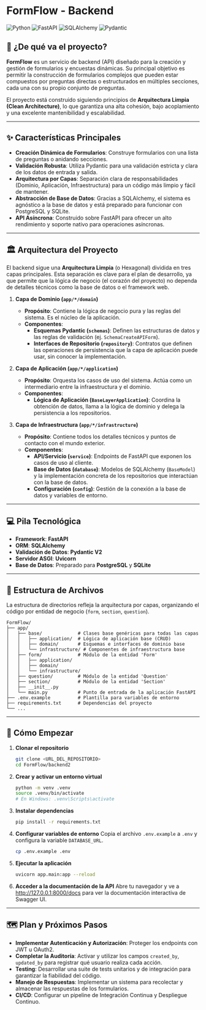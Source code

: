# FormFlow - Backend

![Python](https://img.shields.io/badge/python-3.10+-blue.svg)
![FastAPI](https://img.shields.io/badge/FastAPI-0.103.2-green.svg)
![SQLAlchemy](https://img.shields.io/badge/SQLAlchemy-2.0-red.svg)
![Pydantic](https://img.shields.io/badge/Pydantic-2.0-orange.svg)

## 📝 ¿De qué va el proyecto?

**FormFlow** es un servicio de backend (API) diseñado para la creación y gestión de formularios y encuestas dinámicas. Su principal objetivo es permitir la construcción de formularios complejos que pueden estar compuestos por preguntas directas o estructurados en múltiples secciones, cada una con su propio conjunto de preguntas.

El proyecto está construido siguiendo principios de **Arquitectura Limpia (Clean Architecture)**, lo que garantiza una alta cohesión, bajo acoplamiento y una excelente mantenibilidad y escalabilidad.

---

## ✨ Características Principales

- **Creación Dinámica de Formularios**: Construye formularios con una lista de preguntas o anidando secciones.
- **Validación Robusta**: Utiliza Pydantic para una validación estricta y clara de los datos de entrada y salida.
- **Arquitectura por Capas**: Separación clara de responsabilidades (Dominio, Aplicación, Infraestructura) para un código más limpio y fácil de mantener.
- **Abstracción de Base de Datos**: Gracias a SQLAlchemy, el sistema es agnóstico a la base de datos y está preparado para funcionar con PostgreSQL y SQLite.
- **API Asíncrona**: Construido sobre FastAPI para ofrecer un alto rendimiento y soporte nativo para operaciones asíncronas.

---

## 🏛️ Arquitectura del Proyecto

El backend sigue una **Arquitectura Limpia** (o Hexagonal) dividida en tres capas principales. Esta separación es clave para el plan de desarrollo, ya que permite que la lógica de negocio (el corazón del proyecto) no dependa de detalles técnicos como la base de datos o el framework web.

1.  **Capa de Dominio (`app/*/domain`)**
    - **Propósito**: Contiene la lógica de negocio pura y las reglas del sistema. Es el núcleo de la aplicación.
    - **Componentes**:
        - **Esquemas Pydantic (`schemas`)**: Definen las estructuras de datos y las reglas de validación (ej. `SchemaCreateAPIForm`).
        - **Interfaces de Repositorio (`repository`)**: Contratos que definen las operaciones de persistencia que la capa de aplicación puede usar, sin conocer la implementación.

2.  **Capa de Aplicación (`app/*/application`)**
    - **Propósito**: Orquesta los casos de uso del sistema. Actúa como un intermediario entre la infraestructura y el dominio.
    - **Componentes**:
        - **Lógica de Aplicación (`BaseLayerApplication`)**: Coordina la obtención de datos, llama a la lógica de dominio y delega la persistencia a los repositorios.

3.  **Capa de Infraestructura (`app/*/infrastructure`)**
    - **Propósito**: Contiene todos los detalles técnicos y puntos de contacto con el mundo exterior.
    - **Componentes**:
        - **API/Servicio (`service`)**: Endpoints de FastAPI que exponen los casos de uso al cliente.
        - **Base de Datos (`database`)**: Modelos de SQLAlchemy (`BaseModel`) y la implementación concreta de los repositorios que interactúan con la base de datos.
        - **Configuración (`config`)**: Gestión de la conexión a la base de datos y variables de entorno.

---

## 💻 Pila Tecnológica

- **Framework**: **FastAPI**
- **ORM**: **SQLAlchemy**
- **Validación de Datos**: **Pydantic V2**
- **Servidor ASGI**: **Uvicorn**
- **Base de Datos**: Preparado para **PostgreSQL** y **SQLite**

---

## 📁 Estructura de Archivos

La estructura de directorios refleja la arquitectura por capas, organizando el código por entidad de negocio (`form`, `section`, `question`).

```
FormFlow/
├── app/
│   ├── base/             # Clases base genéricas para todas las capas
│   │   ├── application/  # Lógica de aplicación base (CRUD)
│   │   ├── domain/       # Esquemas e interfaces de dominio base
│   │   └── infrastructure/ # Componentes de infraestructura base
│   ├── form/             # Módulo de la entidad 'Form'
│   │   ├── application/
│   │   ├── domain/
│   │   └── infrastructure/
│   ├── question/         # Módulo de la entidad 'Question'
│   ├── section/          # Módulo de la entidad 'Section'
│   ├── __init__.py
│   └── main.py           # Punto de entrada de la aplicación FastAPI
├── .env.example          # Plantilla para variables de entorno
├── requirements.txt      # Dependencias del proyecto
└── ...
```

---

## 🚀 Cómo Empezar

1.  **Clonar el repositorio**
    ```bash
    git clone <URL_DEL_REPOSITORIO>
    cd FormFlow/backend2
    ```

2.  **Crear y activar un entorno virtual**
    ```bash
    python -m venv .venv
    source .venv/bin/activate
    # En Windows: .venv\Scripts\activate
    ```

3.  **Instalar dependencias**
    ```bash
    pip install -r requirements.txt
    ```

4.  **Configurar variables de entorno**
    Copia el archivo `.env.example` a `.env` y configura la variable `DATABASE_URL`.
    ```bash
    cp .env.example .env
    ```

5.  **Ejecutar la aplicación**
    ```bash
    uvicorn app.main:app --reload
    ```

6.  **Acceder a la documentación de la API**
    Abre tu navegador y ve a http://127.0.0.1:8000/docs para ver la documentación interactiva de Swagger UI.

---

## 🗺️ Plan y Próximos Pasos

- **Implementar Autenticación y Autorización**: Proteger los endpoints con JWT u OAuth2.
- **Completar la Auditoría**: Activar y utilizar los campos `created_by`, `updated_by` para registrar qué usuario realiza cada acción.
- **Testing**: Desarrollar una suite de tests unitarios y de integración para garantizar la fiabilidad del código.
- **Manejo de Respuestas**: Implementar un sistema para recolectar y almacenar las respuestas de los formularios.
- **CI/CD**: Configurar un pipeline de Integración Continua y Despliegue Continuo.